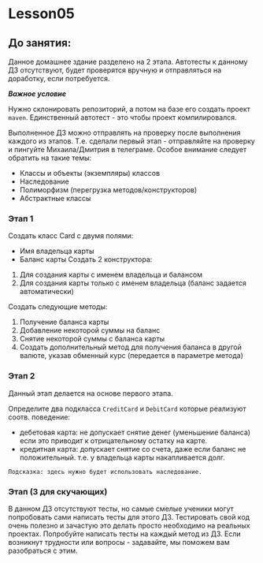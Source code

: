 # Lesson05

## До занятия:

Данное домашнее здание разделено на 2 этапа.
Автотесты к данному ДЗ отсутствуют, будет проверятся вручную и отправляться на доработку, если потребуется.

***Важное условие***

Нужно склонировать репозиторий, а потом на базе его создать проект `maven`.
Единственный автотест - это чтобы проект компилировался.

Выполненное ДЗ можно отправлять на проверку после выполнения каждого из этапов. Т.е. сделали первый этап - отправляйте на проверку и пингуйте Михаила/Дмитрия в телеграме.
Особое внимание следует обратить на такие темы:

- Классы и объекты (экземпляры) классов
- Наследование
- Полиморфизм (перегрузка методов/конструкторов)
- Абстрактные классы

### Этап 1

Создать класс Card с двумя полями:

- Имя владельца карты
- Баланс карты
Создать 2 конструктора:

1. Для создания карты с именем владельца и балансом
2. Для создания карты только с именем владельца (баланс задается автоматически)

Создать следующие методы:

1. Получение баланса карты
2. Добавление некоторой суммы на баланс
3. Снятие некоторой суммы с баланса карты
4. Создать дополнительный метод для получения баланса в другой валюте, указав обменный курс
 (передается в параметре метода)
 
### Этап 2

Данный этап делается на основе первого этапа.

Определите два подкласса `CreditCard` и `DebitCard` которые реализуют соотв. поведение:

- дебетовая карта: не допускает снятие денег (уменьшение баланса) если это приводит к отрицательному остатку на карте.
- кредитная карта: допускает снятие со счета, даже если баланс не положительный. т.е. у владельца карты накапливается долг.

`Подсказка: здесь нужно будет использовать наследование.`

### Этап (3 для скучающих)

В данном ДЗ отсутствуют тесты, но самые смелые ученики могут попробовать сами написать тесты для этого ДЗ.
Тестировать свой код очень полезно и зачастую это делать просто необходимо на реальных проектах.
Попробуйте написать тесты на каждый метод из ДЗ.
Если возникнут трудности или вопросы - задавайте, мы поможем вам разобраться с этим.



